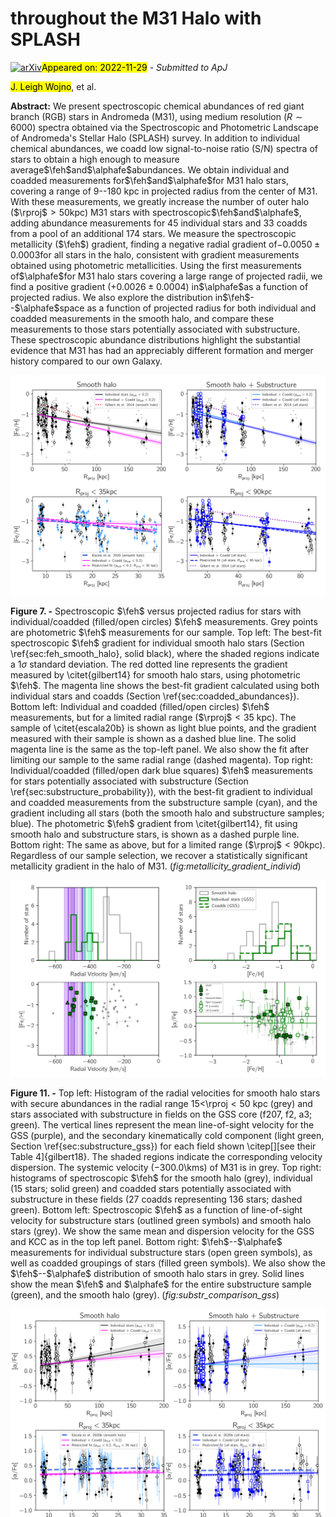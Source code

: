 <div class="macros" style="visibility:hidden;">
$\newcommand{\ensuremath}{}$
$\newcommand{\xspace}{}$
$\newcommand{\object}[1]{\texttt{#1}}$
$\newcommand{\farcs}{{.}''}$
$\newcommand{\farcm}{{.}'}$
$\newcommand{\arcsec}{''}$
$\newcommand{\arcmin}{'}$
$\newcommand{\ion}[2]{#1#2}$
$\newcommand{\textsc}[1]{\textrm{#1}}$
$\newcommand{\hl}[1]{\textrm{#1}}$
$\newcommand{\vdag}{(v)^\dagger}$
$\newcommand$
$\newcommand$
$\newcommand{\logg}{\log g }$
$\newcommand{\teff}{T_\mathrm{eff}}$
$\newcommand{\feh}{[Fe/H]}$
$\newcommand{\fehphot}{[Fe/H]_{\mathrm{phot}}}$
$\newcommand{\alphafe}{[\alpha/Fe]}$
$\newcommand{\rproj}{R_{\mathrm{proj}}}$
$\newcommand{\kms}{km s^{-1}}$
$\newcommand{\psub}{p_{\mathrm{sub}}}$
$\newcommand{\meanfeh}{\langle\feh \rangle}$
$\newcommand{\meanalphafe}{\langle\alphafe \rangle}$
$\newcommand{\sigmaalphafe}{\sigma\alphafe}$
$\newcommand{\sigmafeh}{\sigma\feh}$
$\newcommand{\gradientfehism}{-0.0048\pm0.0003}$
$\newcommand{\gradientfehicsm}{-0.0075\pm0.0003}$
$\newcommand{\gradientfehiss}{-0.0070\pm0.0007}$
$\newcommand{\gradientfehicss}{-0.0050\pm0.0003}$
$\newcommand{\gradientfehicsms}{-0.0050\pm0.0003}$
$\newcommand{\gradientfehicsmslimited}{-0.0094\pm0.0003}$
$\newcommand{\gradientalphaism}{+0.0040\pm0.0006}$
$\newcommand{\gradientalphaicsm}{+0.0020\pm0.0003}$
$\newcommand{\gradientalphaiss}{+0.0001\pm0.0008}$
$\newcommand{\gradientalphaicss}{+0.0002\pm0.0006}$
$\newcommand{\gradientalphaicsms}{+0.0026\pm0.0004}$
$\newcommand{\gradientalphaicsmlimited}{+0.0055\pm0.0020}$
$\newcommand{\gradientalphaicsmslimited}{+0.0030\pm0.0017}$
$\newcommand{\meanfehGSS}{-0.859\pm0.004}$
$\newcommand{\meanalphafeGSS}{0.107\pm0.017}$
$\newcommand{\meanfehGSSsmooth}{-1.080\pm0.005}$
$\newcommand{\meanalphafeGSSsmooth}{0.340\pm0.012}$
$\newcommand{\meanfehGSSenv}{-1.459\pm0.011}$
$\newcommand{\meanalphafeGSSenv}{0.066\pm0.026}$
$\newcommand{\meanfehGSSenvsmooth}{-1.391\pm0.013}$
$\newcommand{\meanalphafeGSSenvsmooth}{0.670\pm0.032}$
$\newcommand{\meanfehSE}{-0.927\pm0.005}$
$\newcommand{\meanalphafeSE}{0.063\pm0.017}$
$\newcommand{\meanfehSEsmooth}{-0.949\pm0.007}$
$\newcommand{\meanalphafeSEsmooth}{0.357\pm0.018}$
$\newcommand{\meanfehStC}{-1.313\pm0.007}$
$\newcommand{\meanalphafeStC}{0.199\pm0.020}$
$\newcommand{\meanfehStCsmooth}{-1.599\pm0.007}$
$\newcommand{\meanalphafeStCsmooth}{0.394\pm0.018}$</div>

<div class="macros" style="visibility:hidden;">
$\newcommand{$\ensuremath$}{}$
$\newcommand{$\xspace$}{}$
$\newcommand{$\object$}[1]{\texttt{#1}}$
$\newcommand{$\farcs$}{{.}''}$
$\newcommand{$\farcm$}{{.}'}$
$\newcommand{$\arcsec$}{''}$
$\newcommand{$\arcmin$}{'}$
$\newcommand{$\ion$}[2]{#1#2}$
$\newcommand{$\textsc$}[1]{\textrm{#1}}$
$\newcommand{$\hl$}[1]{\textrm{#1}}$
$\newcommand{$\vdag$}{(v)^\dagger}$
$\newcommand$
$\newcommand$
$\newcommand{$\logg$}{\log g }$
$\newcommand{$\teff$}{T_\mathrm{eff}}$
$\newcommand{$\feh$}{[Fe/H]}$
$\newcommand{$\feh$phot}{[Fe/H]_{\mathrm{phot}}}$
$\newcommand{$\alphafe$}{[\alpha/Fe]}$
$\newcommand{$\rproj$}{R_{\mathrm{proj}}}$
$\newcommand{$\kms$}{km s^{-1}}$
$\newcommand{$\psub$}{p_{\mathrm{sub}}}$
$\newcommand{$\meanfeh$}{\langle$\feh$ \rangle}$
$\newcommand{$\meanalphafe$}{\langle$\alphafe$ \rangle}$
$\newcommand{$\sigmaalphafe$}{\sigma$\alphafe$}$
$\newcommand{$\sigmafeh$}{\sigma$\feh$}$
$\newcommand{$\gradientfehism$}{-0.0048\pm0.0003}$
$\newcommand{$\gradientfehicsm$}{-0.0075\pm0.0003}$
$\newcommand{$\gradientfehiss$}{-0.0070\pm0.0007}$
$\newcommand{$\gradientfehicss$}{-0.0050\pm0.0003}$
$\newcommand{$\gradientfehicsm$s}{-0.0050\pm0.0003}$
$\newcommand{$\gradientfehicsm$slimited}{-0.0094\pm0.0003}$
$\newcommand{$\gradientalphaism$}{+0.0040\pm0.0006}$
$\newcommand{$\gradientalphaicsm$}{+0.0020\pm0.0003}$
$\newcommand{$\gradientalphaiss$}{+0.0001\pm0.0008}$
$\newcommand{$\gradientalphaicss$}{+0.0002\pm0.0006}$
$\newcommand{$\gradientalphaicsm$s}{+0.0026\pm0.0004}$
$\newcommand{$\gradientalphaicsm$limited}{+0.0055\pm0.0020}$
$\newcommand{$\gradientalphaicsm$slimited}{+0.0030\pm0.0017}$
$\newcommand{$\meanfeh$GSS}{-0.859\pm0.004}$
$\newcommand{$\meanalphafe$GSS}{0.107\pm0.017}$
$\newcommand{$\meanfeh$GSSsmooth}{-1.080\pm0.005}$
$\newcommand{$\meanalphafe$GSSsmooth}{0.340\pm0.012}$
$\newcommand{$\meanfeh$GSSenv}{-1.459\pm0.011}$
$\newcommand{$\meanalphafe$GSSenv}{0.066\pm0.026}$
$\newcommand{$\meanfeh$GSSenvsmooth}{-1.391\pm0.013}$
$\newcommand{$\meanalphafe$GSSenvsmooth}{0.670\pm0.032}$
$\newcommand{$\meanfeh$SE}{-0.927\pm0.005}$
$\newcommand{$\meanalphafe$SE}{0.063\pm0.017}$
$\newcommand{$\meanfeh$SEsmooth}{-0.949\pm0.007}$
$\newcommand{$\meanalphafe$SEsmooth}{0.357\pm0.018}$
$\newcommand{$\meanfeh$StC}{-1.313\pm0.007}$
$\newcommand{$\meanalphafe$StC}{0.199\pm0.020}$
$\newcommand{$\meanfeh$StCsmooth}{-1.599\pm0.007}$
$\newcommand{$\meanalphafe$StCsmooth}{0.394\pm0.018}$</div>



<div id="title">

#  throughout the M31 Halo with SPLASH

</div>
<div id="comments">

[![arXiv](https://img.shields.io/badge/arXiv-2211.15288-b31b1b.svg)](https://arxiv.org/abs/2211.15288)<mark>Appeared on: 2022-11-29</mark> - _Submitted to ApJ_

</div>
<div id="authors">

<mark>J. Leigh Wojno</mark>, et al.

</div>
<div id="abstract">

**Abstract:** We present spectroscopic chemical abundances of red giant branch (RGB) stars in Andromeda (M31), using medium resolution ($R\sim6000$) spectra obtained via the Spectroscopic and Photometric Landscape of Andromeda's Stellar Halo (SPLASH) survey. In addition to individual chemical abundances, we coadd low signal-to-noise ratio (S/N) spectra of stars to obtain a high enough to measure average$\feh$and$\alphafe$abundances. We obtain individual and coadded measurements for$\feh$and$\alphafe$for M31 halo stars, covering a range of 9--180 kpc in projected radius from the center of M31. With these measurements, we greatly increase the number of outer halo ($\rproj$$> 50$kpc) M31 stars with spectroscopic$\feh$and$\alphafe$, adding abundance measurements for 45 individual stars and 33 coadds from a pool of an additional 174 stars. We measure the spectroscopic metallicity ($\feh$) gradient, finding a negative radial gradient of$-0.0050\pm0.0003$for all stars in the halo, consistent with gradient measurements obtained using photometric metallicities. Using the first measurements of$\alphafe$for M31 halo stars covering a large range of projected radii, we find a positive gradient ($+0.0026\pm0.0004$) in$\alphafe$as a function of projected radius. We also explore the distribution in$\feh$--$\alphafe$space as a function of projected radius for both individual and coadded measurements in the smooth halo, and compare these measurements to those stars potentially associated with substructure. These spectroscopic abundance distributions highlight the substantial evidence that M31 has had an appreciably different formation and merger history compared to our own Galaxy.

</div>

<div id="div_fig1">

<img src="tmp_2211.15288/./figures/feh_gradient_all.png" alt="Fig7" width="100%"/>

**Figure 7. -** Spectroscopic $\feh$ versus projected radius for stars with individual/coadded (filled/open circles) $\feh$ measurements.  Grey points are photometric $\feh$ measurements for our sample. Top left: The best-fit spectroscopic $\feh$ gradient for individual smooth halo stars (Section \ref{sec:feh_smooth_halo}, solid black), where the shaded regions indicate a 1$\sigma$ standard deviation. The red dotted line represents the gradient measured by \citet{gilbert14} for smooth halo stars, using photometric $\feh$. The magenta line shows the best-fit gradient calculated using both individual stars and coadds (Section \ref{sec:coadded_abundances}). Bottom left: Individual and coadded (filled/open circles) $\feh$ measurements, but for a limited radial range ($\rproj$$< 35$ kpc). The sample of \citet{escala20b} is shown as light blue points, and the gradient measured with their sample is shown as a dashed blue line. The solid magenta line is the same as the top-left panel. We also show the fit after limiting our sample to the same radial range (dashed magenta). Top right: Individual/coadded (filled/open dark blue squares) $\feh$ measurements for stars potentially associated with substructure (Section \ref{sec:substructure_probability}), with the best-fit gradient to individual and coadded measurements from the substructure sample (cyan), and the gradient including all stars (both the smooth halo and substructure samples; blue). The photometric $\feh$ gradient from \citet{gilbert14}, fit using smooth halo and substructure stars, is shown as a dashed purple line. Bottom right: The same as above, but for a limited range ($\rproj$$<90$kpc). Regardless of our sample selection, we recover a statistically significant metallicity gradient in the halo of M31. (*fig:metallicity_gradient_individ*)

</div>
<div id="div_fig2">

<img src="tmp_2211.15288/./figures/substr_comparison_gss.png" alt="Fig11" width="100%"/>

**Figure 11. -** Top left: Histogram of the radial velocities for smooth halo stars with secure abundances in the radial range $15 <$\rproj$< 50$ kpc (grey) and stars associated with substructure in fields on the GSS core (f207, f2, a3; green). The vertical lines represent the mean line-of-sight velocity for the GSS (purple),
    and the secondary kinematically cold component (light green, Section \ref{sec:substructure_gss}) for each field shown \citep[][see their Table 4]{gilbert18}. The shaded regions indicate the corresponding velocity dispersion.
    The systemic velocity ($-300.0$\kms) of M31 is in grey. Top right: histograms of spectroscopic $\feh$ for the smooth halo (grey), individual (15 stars; solid green) and coadded stars potentially associated with substructure in these fields (27 coadds representing 136 stars; dashed green). Bottom left: Spectroscopic $\feh$ as a function of line-of-sight velocity for substructure stars (outlined green symbols) and smooth halo stars (grey). We show the same mean and dispersion velocity for the GSS and KCC as in the top left panel.
    Bottom right: $\feh$\--$\alphafe$ measurements for individual substructure stars (open green symbols), as well as coadded groupings of stars (filled green symbols).
    We also show the $\feh$\--$\alphafe$ distribution of smooth halo stars in grey. Solid lines show the mean $\feh$ and $\alphafe$ for the entire substructure sample (green), and the smooth halo (grey). (*fig:substr_comparison_gss*)

</div>
<div id="div_fig3">

<img src="tmp_2211.15288/./figures/alphafe_gradient_all.png" alt="Fig8" width="100%"/>

**Figure 8. -** The same as Figure \ref{fig:metallicity_gradient_individ}, but for the abundance gradient with respect to $\alphafe$. Top left: The best-fit spectroscopic $\alphafe$ gradient fit to individual and coadded abundance measurements is shown as a solid magenta line, with the shaded regions indicating a 1$\sigma$ standard deviation. The gradient fit using only individual measurements is shown as a black line. Bottom left: Zoomed in version of the top panel, now showing spectroscopic measurements from \citet{escala20b}(blue points), with their gradient (blue dashed line). Using the same radial range as in \citet{escala20b}, we find a gradient of $\gradientalphaicsm$limited dex kpc$^{-1}$(magenta dashed line). Top right: The best-fit gradient for individual and coadded stars associated with substructure is shown as the light blue line, with the gradient measured for all stars (individual and coadded, smooth halo and substructure) shown in dark blue. Bottom right: Zoomed in version of the top right panel, showing the best-fit gradient of all stars restricted to the same radial range as in \citet{escala20b}($\gradientalphaicsm$slimited dex kpc$^{-1}$, blue dotted line). (*fig:alphafe_gradient*)

</div>